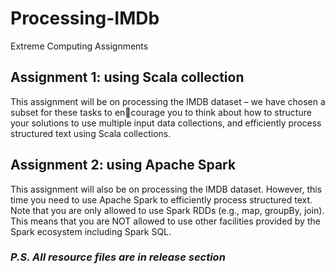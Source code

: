 # Processing-IMDb
Extreme Computing Assignments

## Assignment 1: using Scala collection
This assignment will be on processing the IMDB dataset – we have chosen a subset for these tasks to encourage you to think about how to structure your solutions to use multiple input data collections, and
efficiently process structured text using Scala collections.

## Assignment 2: using Apache Spark
This assignment will also be on processing the IMDB dataset. However, this time you need to use Apache Spark to efficiently process structured text. Note that you are only allowed to use Spark RDDs (e.g., map,
groupBy, join). This means that you are NOT allowed to use other facilities provided by the Spark ecosystem including Spark SQL.

### *P.S. All resource files are in release section*
